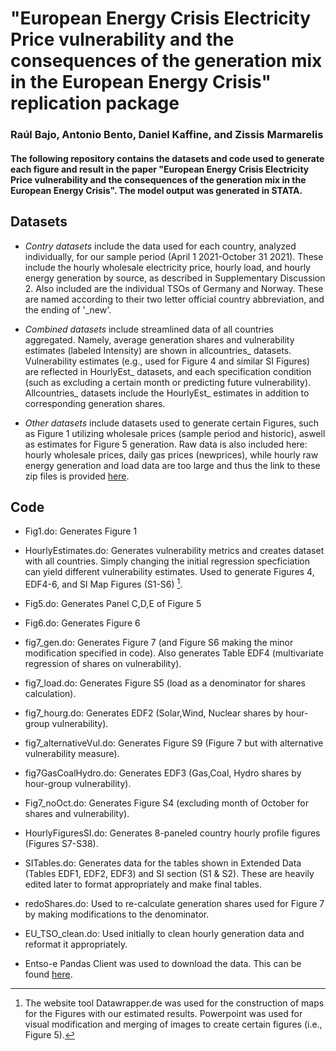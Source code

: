 # "European Energy Crisis Electricity Price vulnerability and the consequences of the generation mix in the European Energy Crisis" replication package
### Raúl Bajo, Antonio Bento, Daniel Kaffine, and Zissis Marmarelis

#### The following repository contains the datasets and code used to generate each figure and result in the paper "European Energy Crisis Electricity Price vulnerability and the consequences of the generation mix in the European Energy Crisis". The model output was generated in STATA.

## Datasets 

 * *Contry datasets* include the data used for each country, analyzed individually, for our sample period (April 1 2021-October 31 2021). These include the hourly wholesale electricity price, hourly load, and hourly energy generation by source, as described in Supplementary Discussion 2. Also included are the individual TSOs of Germany and Norway. These are named according to their two letter official country abbreviation, and the ending of '_new'.

 * *Combined datasets* include streamlined data of all countries aggregated. Namely, average generation shares and vulnerability estimates (labeled Intensity) are shown in allcountries_ datasets. Vulnerability estimates (e.g., used for Figure 4 and similar SI Figures) are reflected in HourlyEst_ datasets, and each specification condition (such as excluding a certain month or predicting future vulnerability). Allcountries_ datasets include the HourlyEst_ estimates in addition to corresponding generation shares.
 
 * *Other datasets* include datasets used to generate certain Figures, such as Figure 1 utilizing wholesale prices (sample period and historic), aswell as estimates for Figure 5 generation. Raw data is also included here: hourly wholesale prices, daily gas prices (newprices), while hourly raw energy generation and load data are too large and thus the link to these zip files is provided [here](https://drive.google.com/drive/folders/1iyNvfgKGQ_N0W-IvbxpxyQ3Im6CjiiJI?usp=sharing).


## Code

 * Fig1.do: Generates Figure 1
 
 * HourlyEstimates.do: Generates vulnerability metrics and creates dataset with all countries. Simply changing the initial regression specficiation can yield different vulnerability estimates. Used to generate Figures 4, EDF4-6, and SI Map Figures (S1-S6) [^1].
 
 * Fig5.do: Generates Panel C,D,E of Figure 5
 
 * Fig6.do: Generates Figure 6
 
 * fig7_gen.do: Generates Figure 7 (and Figure S6 making the minor modification specified in code). Also generates Table EDF4 (multivariate regression of shares on vulnerability).
 
 * fig7_load.do: Generates Figure S5 (load as a denominator for shares calculation).
 
 * fig7_hourg.do: Generates EDF2 (Solar,Wind, Nuclear shares by hour-group vulnerability).
 
 * fig7_alternativeVul.do: Generates Figure S9 (Figure 7 but with alternative vulnerability measure).
 
 * fig7GasCoalHydro.do: Generates EDF3 (Gas,Coal, Hydro shares by hour-group vulnerability).
 
 * Fig7_noOct.do: Generates Figure S4 (excluding month of October for shares and vulnerability).
 
 * HourlyFiguresSI.do: Generates 8-paneled country hourly profile figures (Figures S7-S38).
 
 * SITables.do: Generates data for the tables shown in Extended Data (Tables EDF1, EDF2, EDF3) and SI section (S1 & S2). These are heavily edited later to format appropriately and make final tables.
 
 * redoShares.do: Used to re-calculate generation shares used for Figure 7 by making modifications to the denominator.
 
 * EU_TSO_clean.do: Used initially to clean hourly generation data and reformat it appropriately.
 
 

 * Entso-e Pandas Client was used to download the data. This can be found [here](https://github.com/EnergieID/entsoe-py).
 
 [^1]: The website tool Datawrapper.de was used for the construction of maps for the Figures with our estimated results. Powerpoint was used for visual modification and merging of images to create certain figures (i.e., Figure 5).
